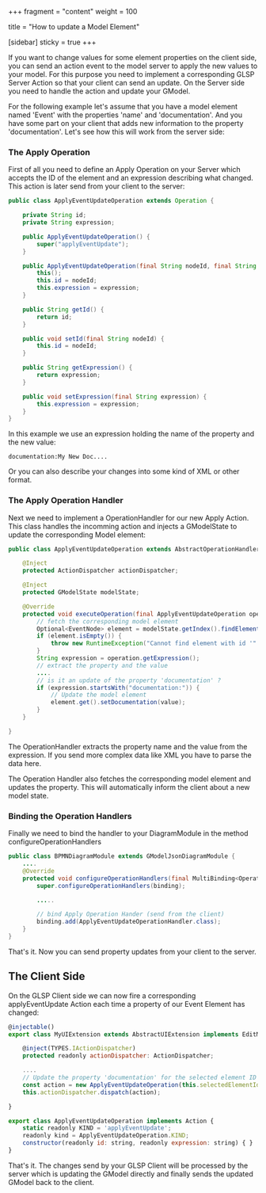 +++
fragment = "content"
weight = 100

title = "How to update a Model Element"

[sidebar]
  sticky = true
+++

If you want to change values for some element properties on the client side, you can send an action event to the model server to apply the new values to your model. For this purpose you need to implement a corresponding GLSP Server Action so that your client can send an update. On the Server side you need to handle the action and update your GModel.

For the following example let's assume that you have a model element named 'Event' with the properties 'name' and 'documentation'. And you have some part on your client that adds new information to the property 'documentation'. Let's see how this will work from the server side:


### The Apply Operation

First of all you need to define an Apply Operation on your Server which accepts the ID of the element and an expression describing what changed. This action is later send from your client to the server: 


````java
public class ApplyEventUpdateOperation extends Operation {

    private String id;
    private String expression;

    public ApplyEventUpdateOperation() {
        super("applyEventUpdate");
    }

    public ApplyEventUpdateOperation(final String nodeId, final String expression) {
        this();
        this.id = nodeId;
        this.expression = expression;
    }

    public String getId() {
        return id;
    }

    public void setId(final String nodeId) {
        this.id = nodeId;
    }

    public String getExpression() {
        return expression;
    }

    public void setExpression(final String expression) {
        this.expression = expression;
    }
}
````

In this example we use an expression holding the name of the property and the new value:

	documentation:My New Doc....
	
Or you can also describe your changes into some kind of XML or other format.  


### The Apply Operation Handler

Next we need to implement a OperationHandler for our new Apply Action. This class handles the incomming action and injects a GModelState to update the corresponding Model element:

````java
public class ApplyEventUpdateOperation extends AbstractOperationHandler<ApplyEventUpdateOperation> {

    @Inject
    protected ActionDispatcher actionDispatcher;

    @Inject
    protected GModelState modelState;

    @Override
    protected void executeOperation(final ApplyEventUpdateOperation operation) {
        // fetch the corresponding model element
        Optional<EventNode> element = modelState.getIndex().findElementByClass(operation.getId(), EventNode.class);
        if (element.isEmpty()) {
            throw new RuntimeException("Cannot find element with id '" + operation.getId() + "'");
        }
        String expression = operation.getExpression();
        // extract the property and the value
        ....
        // is it an update of the property 'documentation' ?
        if (expression.startsWith("documentation:")) {
	        // Update the model element
	        element.get().setDocumentation(value);
        }
    }

}
````

The OperationHandler extracts the property name and the value from the expression. If you send more complex data like XML you have to parse the data here. 

The Operation Handler also fetches the corresponding model element and updates the property. This will automatically inform the client about a new model state.

### Binding the Operation Handlers

Finally we need to bind the handler to your DiagramModule in the method configureOperationHandlers

````java
public class BPMNDiagramModule extends GModelJsonDiagramModule {
    ....
    @Override
    protected void configureOperationHandlers(final MultiBinding<OperationHandler> binding) {
        super.configureOperationHandlers(binding);

		.....

        // bind Apply Operation Hander (send from the client)
        binding.add(ApplyEventUpdateOperationHandler.class);
    }
}
````

That's it. Now you can send property updates from your client to the server.

## The Client Side

On the GLSP Client side we can now fire a corresponding applyEventUpdate Action each time a property of our Event Element has changed:

````javascript
@injectable()
export class MyUIExtension extends AbstractUIExtension implements EditModeListener, SelectionListener {

	@inject(TYPES.IActionDispatcher)
	protected readonly actionDispatcher: ActionDispatcher;

	....
	// Update the property 'documentation' for the selected element ID
	const action = new ApplyEventUpdateOperation(this.selectedElementId, 'documentation:' + _newValue);
	this.actionDispatcher.dispatch(action);

}

export class ApplyEventUpdateOperation implements Action {
	static readonly KIND = 'applyEventUpdate';
	readonly kind = ApplyEventUpdateOperation.KIND;
	constructor(readonly id: string, readonly expression: string) { }
}


````

That's it. The changes send by your GLSP Client will be processed by the server which is updating the GModel directly and finally sends the updated GModel back to the client.


